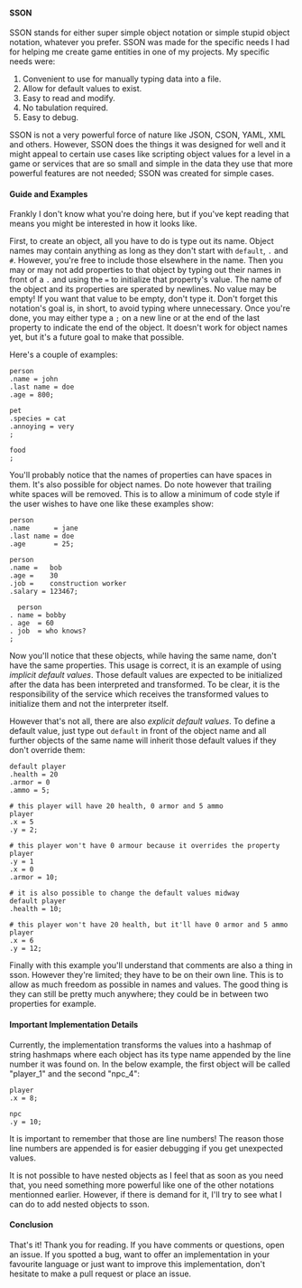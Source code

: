 #### SSON ####
SSON stands for either super simple object notation or simple stupid object notation, whatever you prefer.
SSON was made for the specific needs I had for helping me create game entities in one of my projects.
My specific needs were:
1. Convenient to use for manually typing data into a file.
2. Allow for default values to exist.
3. Easy to read and modify.
4. No tabulation required.
5. Easy to debug.

SSON is not a very powerful force of nature like JSON, CSON, YAML, XML and others. However, SSON does the things it was designed for well and it might appeal to certain use cases like scripting object values for a level in a game or services that are so small and simple in the data they use that more powerful features are not needed; SSON was created for simple cases.

#### Guide and Examples ####
Frankly I don't know what you're doing here, but if you've kept reading that means you might be interested in how it looks like.

First, to create an object, all you have to do is type out its name. Object names may contain anything as long as they don't start with `default`, `.` and `#`. However, you're free to include those elsewhere in the name. Then you may or may not add properties to that object by typing out their names in front of a `.` and using the `=` to initialize that property's value. The name of the object and its properties are sperated by newlines. No value may be empty! If you want that value to be empty, don't type it. Don't forget this notation's goal is, in short, to avoid typing where unnecessary. Once you're done, you may either type a `;` on a new line or at the end of the last property to indicate the end of the object. It doesn't work for object names yet, but it's a future goal to make that possible.

Here's a couple of examples:
```sson
person
.name = john
.last name = doe
.age = 800;

pet
.species = cat
.annoying = very
;

food
;
```
You'll probably notice that the names of properties can have spaces in them. It's also possible for object names. Do note however that trailing white spaces will be removed. This is to allow a minimum of code style if the user wishes to have one like these examples show:
```sson
person
.name      = jane
.last name = doe
.age       = 25;

person
.name =   bob
.age =    30
.job =    construction worker
.salary = 123467;

  person
. name = bobby
. age  = 60
. job  = who knows?
;
```
Now you'll notice that these objects, while having the same name, don't have the same properties. This usage is correct, it is an example of using *implicit default values*. Those default values are expected to be initialized after the data has been interpreted and transformed. To be clear, it is the responsibility of the service which receives the transformed values to initialize them and not the interpreter itself.

However that's not all, there are also *explicit default values*. To define a default value, just type out `default` in front of the object name and all further objects of the same name will inherit those default values if they don't override them:
```
default player
.health = 20
.armor = 0
.ammo = 5;

# this player will have 20 health, 0 armor and 5 ammo
player
.x = 5
.y = 2;

# this player won't have 0 armour because it overrides the property
player
.y = 1
.x = 0
.armor = 10;

# it is also possible to change the default values midway
default player
.health = 10;

# this player won't have 20 health, but it'll have 0 armor and 5 ammo
player
.x = 6
.y = 12;
```
Finally with this example you'll understand that comments are also a thing in sson. However they're limited; they have to be on their own line. This is to allow as much freedom as possible in names and values. The good thing is they can still be pretty much anywhere; they could be in between two properties for example.

#### Important Implementation Details ####
Currently, the implementation transforms the values into a hashmap of string hashmaps where each object has its type name appended by the line number it was found on. In the below example, the first object will be called "player_1" and the second "npc_4":
```sson
player
.x = 8;

npc
.y = 10;
```
It is important to remember that those are line numbers! The reason those line numbers are appended is for easier debugging if you get unexpected values.

It is not possible to have nested objects as I feel that as soon as you need that, you need something more powerful like one of the other notations mentionned earlier. However, if there is demand for it, I'll try to see what I can do to add nested objects to sson.

#### Conclusion ####
That's it! Thank you for reading. If you have comments or questions, open an issue. If you spotted a bug, want to offer an implementation in your favourite language or just want to improve this implementation, don't hesitate to make a pull request or place an issue.
